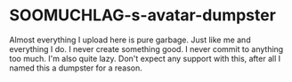 # SOOMUCHLAG-s-avatar-dumpster
Almost everything I upload here is pure garbage. Just like me and everything I do. I never create something good. I never commit to anything too much. I'm also quite lazy. Don't expect any support with this, after all I named this a dumpster for a reason. 

